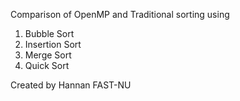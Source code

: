 Comparison of OpenMP and Traditional sorting using
1. Bubble Sort
2. Insertion Sort
3. Merge Sort
4. Quick Sort

Created by Hannan FAST-NU
